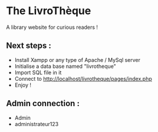 # The LivroThèque
A library website for curious readers ! <br>

## Next steps :

<ul>
    <li>Install Xampp or any type of Apache / MySql server</li>
    <li>Initialise a data base named "livrotheque"</li>
    <li>Import SQL file in it</li>
    <li>Connect to  <a href="http://localhost/livrotheque/pages/index.php">http://localhost/livrotheque/pages/index.php</a></li>
    <li>Enjoy !</li>
</ul>


## Admin connection :

<ul>
    <li>Admin</li>
    <li>administrateur123</li>
</ul>